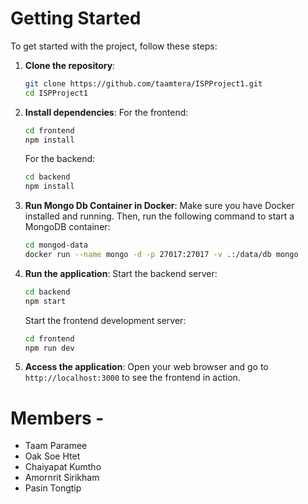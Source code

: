 # Getting Started

To get started with the project, follow these steps:

1. **Clone the repository**:
   ```bash
   git clone https://github.com/taamtera/ISPProject1.git
   cd ISPProject1
   ```

2. **Install dependencies**:
   For the frontend:
   ```bash
   cd frontend
   npm install
   ```

   For the backend:
   ```bash
   cd backend
   npm install
   ```
   
3. **Run Mongo Db Container in Docker**:
   Make sure you have Docker installed and running. Then, run the following command to start a MongoDB container:
   ```bash
   cd mongod-data
   docker run --name mongo -d -p 27017:27017 -v .:/data/db mongo
   ```

4. **Run the application**:
   Start the backend server:
   ```bash
   cd backend
   npm start
   ```

   Start the frontend development server:
   ```bash
   cd frontend
   npm run dev
   ```

5. **Access the application**:
   Open your web browser and go to `http://localhost:3000` to see the frontend in action.


# Members -
- Taam Paramee
- Oak Soe Htet
- Chaiyapat Kumtho
- Amornrit Sirikham
- Pasin Tongtip